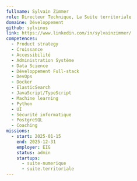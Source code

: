 ```yaml
---
fullname: Sylvain Zimmer
role: Directeur Technique, La Suite territoriale
domaine: Développement
github: sylvinus
link: https://www.linkedin.com/in/sylvainzimmer/
competences:
  - Product strategy
  - Croissance
  - Accessibilité
  - Administration Système
  - Data Science
  - Développement Full-stack
  - DevOps
  - Docker
  - ElasticSearch
  - JavaScript/TypeScript
  - Machine learning
  - Python
  - UI
  - Sécurité informatique
  - PostgreSQL
  - Coaching
missions:
  - start: 2025-01-15
    end: 2025-12-31
    employer: EIG
    status: admin
    startups:
      - suite-numerique
      - suite.territoriale
---
```

